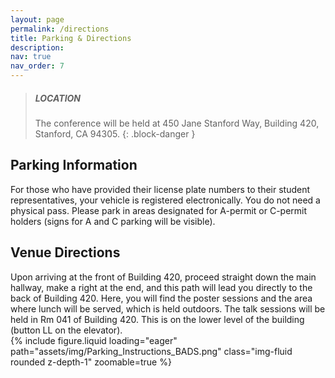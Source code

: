 ```yaml
---
layout: page
permalink: /directions
title: Parking & Directions
description: 
nav: true
nav_order: 7
---
```

> ##### LOCATION
>
> The conference will be held at 450 Jane Stanford Way, Building 420, Stanford, CA 94305.
{: .block-danger }

<h2>Parking Information</h2>
For those who have provided their license plate numbers to their student representatives, your vehicle is registered electronically. You do not need a physical pass. Please park in areas designated for A-permit or C-permit holders (signs for A and C parking will be visible). 

<h2>Venue Directions</h2>
Upon arriving at the front of Building 420, proceed straight down the main hallway, make a right at the end, and this path will lead you directly to the back of Building 420. Here, you will find the poster sessions and the area where lunch will be served, which is held outdoors. The talk sessions will be held in Rm 041 of Building 420. This is on the lower level of the building (button LL on the elevator). 

<div class="row mt-3">
    <div class="col-sm mt-3 mt-md-0">
        {% include figure.liquid loading="eager" path="assets/img/Parking_Instructions_BADS.png" class="img-fluid rounded z-depth-1" zoomable=true %}
    </div>
</div>